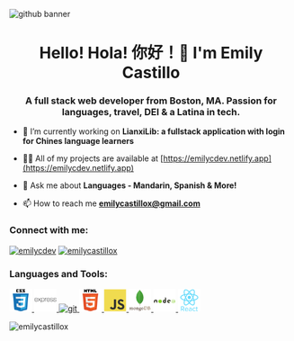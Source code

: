 ![github banner](https://user-images.githubusercontent.com/102037717/169436313-70497f28-0071-45bf-81af-66c657d6ecfb.png)

<h1 align="center">Hello! Hola! 你好！👋  I'm Emily Castillo</h1>
<h3 align="center">A full stack web developer from Boston, MA. Passion for languages, travel, DEI & a Latina in tech.</h3>

- 🌱 I’m currently working on **LianxiLib: a fullstack application with login for Chines language learners**

- 👨‍💻 All of my projects are available at [https://emilycdev.netlify.app](https://emilycdev.netlify.app)

- 💬 Ask me about **Languages - Mandarin, Spanish & More!**

- 📫 How to reach me **emilycastillox@gmail.com**

<h3 align="left">Connect with me:</h3>
<p align="left">
<a href="https://twitter.com/emilycdev" target="blank"><img align="center" src="https://raw.githubusercontent.com/rahuldkjain/github-profile-readme-generator/master/src/images/icons/Social/twitter.svg" alt="emilycdev" height="30" width="40" /></a>
<a href="https://linkedin.com/in/emilycastillox" target="blank"><img align="center" src="https://raw.githubusercontent.com/rahuldkjain/github-profile-readme-generator/master/src/images/icons/Social/linked-in-alt.svg" alt="emilycastillox" height="30" width="40" /></a>
</p>

<h3 align="left">Languages and Tools:</h3>
<p align="left"> <a href="https://www.w3schools.com/css/" target="_blank" rel="noreferrer"> <img src="https://raw.githubusercontent.com/devicons/devicon/master/icons/css3/css3-original-wordmark.svg" alt="css3" width="40" height="40"/> </a> <a href="https://expressjs.com" target="_blank" rel="noreferrer"> <img src="https://raw.githubusercontent.com/devicons/devicon/master/icons/express/express-original-wordmark.svg" alt="express" width="40" height="40"/> </a> <a href="https://git-scm.com/" target="_blank" rel="noreferrer"> <img src="https://www.vectorlogo.zone/logos/git-scm/git-scm-icon.svg" alt="git" width="40" height="40"/> </a> <a href="https://www.w3.org/html/" target="_blank" rel="noreferrer"> <img src="https://raw.githubusercontent.com/devicons/devicon/master/icons/html5/html5-original-wordmark.svg" alt="html5" width="40" height="40"/> </a> <a href="https://developer.mozilla.org/en-US/docs/Web/JavaScript" target="_blank" rel="noreferrer"> <img src="https://raw.githubusercontent.com/devicons/devicon/master/icons/javascript/javascript-original.svg" alt="javascript" width="40" height="40"/> </a> <a href="https://www.mongodb.com/" target="_blank" rel="noreferrer"> <img src="https://raw.githubusercontent.com/devicons/devicon/master/icons/mongodb/mongodb-original-wordmark.svg" alt="mongodb" width="40" height="40"/> </a> <a href="https://nodejs.org" target="_blank" rel="noreferrer"> <img src="https://raw.githubusercontent.com/devicons/devicon/master/icons/nodejs/nodejs-original-wordmark.svg" alt="nodejs" width="40" height="40"/> </a> <a href="https://reactjs.org/" target="_blank" rel="noreferrer"> <img src="https://raw.githubusercontent.com/devicons/devicon/master/icons/react/react-original-wordmark.svg" alt="react" width="40" height="40"/> </a> </p>

<p><img align="center" src="https://github-readme-streak-stats.herokuapp.com/?user=emilycastillox&" alt="emilycastillox" /></p>

